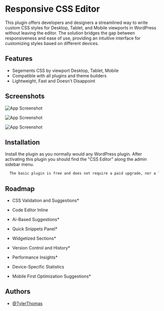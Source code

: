 
# Responsive CSS Editor

This plugin offers developers and designers a streamlined way to write custom CSS styles for Desktop, Tablet, and Mobile viewports in WordPress without leaving the editor. The solution bridges the gap between responsiveness and ease of use, providing an intuitive interface for customizing styles based on different devices.




## Features

- Segements CSS by viewport Desktop, Tablet, Mobile
- Compatible with all plugins and theme builders
- Lightweight, Fast and Doesn't Disappoint


## Screenshots

![App Screenshot](https://via.placeholder.com/468x300?text=App+Screenshot+Here)

![App Screenshot](https://via.placeholder.com/468x300?text=App+Screenshot+Here)

![App Screenshot](https://via.placeholder.com/468x300?text=App+Screenshot+Here)
## Installation

Install the plugin as you normally would any WordPress plugin. After activating this plugin you should find the "CSS Editor" along the admin sidebar menu.

```bash
  The basic plugin is free and does not require a paid upgrade, nor a license key.
```
    
## Roadmap

- CSS Validation and Suggestions*

- Code Editor Inline

- Ai-Based Suggestions*

- Quick Snippets Panel*

- Widgetized Sections*

- Version Control and History*

- Performance Insights*

- Device-Specific Statistics

- Mobile First Optimization Suggestions*
## Authors

- [@TylerThomas](https://github.com/kmvgco/)

